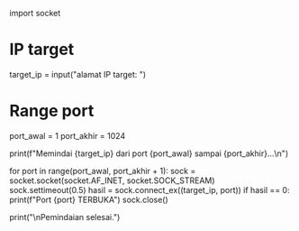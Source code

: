 import socket

# IP target
target_ip = input("alamat IP target: ")

# Range port 
port_awal = 1
port_akhir = 1024

print(f"Memindai {target_ip} dari port {port_awal} sampai {port_akhir}...\n")

for port in range(port_awal, port_akhir + 1):
    sock = socket.socket(socket.AF_INET, socket.SOCK_STREAM)
    sock.settimeout(0.5)
    hasil = sock.connect_ex((target_ip, port))
    if hasil == 0:
        print(f"Port {port} TERBUKA")
    sock.close()

print("\nPemindaian selesai.")
